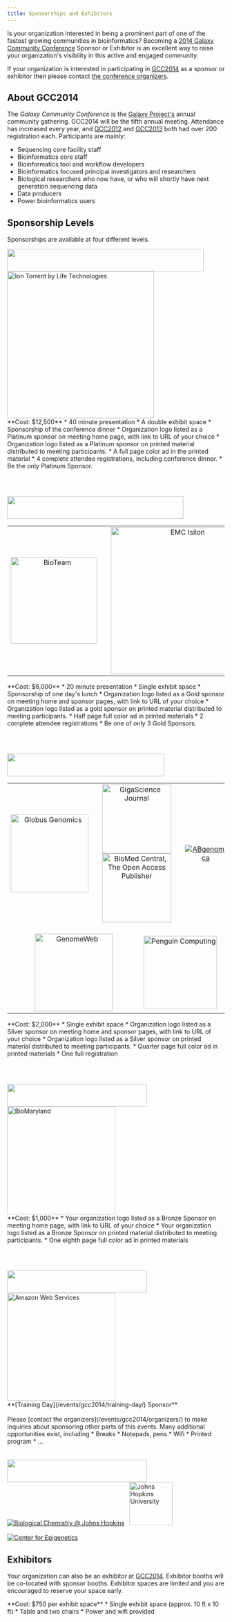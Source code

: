 ```yaml
---
title: Sponsorships and Exhibitors
---
```

<slot name="/events/gcc2014/header" />



<slot name="/events/gcc2014/linkbox" />

Is your organization interested in being a prominent part of one of the fastest growing communities in bioinformatics? Becoming a [2014 Galaxy Community Conference](/events/gcc2014/) Sponsor or Exhibitor is an excellent way to raise your organization's visibility in this active and engaged community.

If your organization is interested in participating in [GCC2014](/events/gcc2014/) as a sponsor or exhibitor then please contact [the conference organizers](/events/gcc2014/organizers/).

## About GCC2014

The *Galaxy Community Conference* is the [Galaxy Project's](http://galaxyproject.org/) annual community gathering. GCC2014 will be the fifth annual meeting. Attendance has increased every year, and [GCC2012](/events/gcc2012/) and [GCC2013](/events/gcc2013/) both had over 200 registration each.  Participants are mainly:

* Sequencing core facility staff
* Bioinformatics core staff
* Bioinformatics tool and workflow developers
* Bioinformatics focused principal investigators and researchers
* Biological researchers who now have, or who will shortly have next generation sequencing data
* Data producers
* Power bioinformatics users

## Sponsorship Levels

Sponsorships are available at four different levels.

<div class='center'><img src="/events/gcc2013/sponsorships/PlatinumBanner.png" alt="" height="52" width="95%" /></div>

<div class='center'><a href='http://www.lifetechnologies.com/us/en/home/brands/ion-torrent.html'><img src="/images/logos/IonTorrentLogo340.png" alt="Ion Torrent by Life Technologies" width="340" /></a></div>

<div class='indent'>
**Cost: $12,500**
* 40 minute presentation
* A double exhibit space
* Sponsorship of the conference dinner
* Organization logo listed as a Platinum sponsor on meeting home page, with link to URL of your choice
* Organization logo listed as a Platinum sponsor on printed material distributed to meeting participants.
* A full page color ad in the printed material
* 4 complete attendee registrations, including conference dinner.
* Be the only Platinum Sponsor.

</div>

<br /><br />

<div class='center'><img src="/events/gcc2013/sponsorships/GoldBanner.png" alt="" height="52" width="90%" /></div>

<table>
  <tr>
    <td style=" border: none; text-align: center;"> <a href='http://bioteam.net/slipstream/galaxy-edition/'><img src="/images/logos/BioTeamLogo154.gif" alt="BioTeam" width="200" /></a> </td>
    <td style=" border: none; width: 5%; text-align: center;"> </td>
    <td style=" border: none; text-align: center;"> <a href='http://www.emc.com/isilon'><img src="/images/logos/EMCIsilonLogo.jpg" alt="EMC Isilon" width="340" /></a> </td>
    <td style=" border: none; width: 5%; text-align: center;"> </td>
    <td style=" border: none; text-align: center;"> <a href='http://www.sgi.com/solutions/genomics/'><img src="/images/logos/SGILogo400.jpg" alt="SGI" width="210" /></a> </td>
  </tr>
</table>


<div class='indent'>
**Cost: $6,000**
* 20 minute presentation
* Single exhibit space
* Sponsorship of one day's lunch
* Organization logo listed as a Gold sponsor on meeting home and sponsor pages, with link to URL of your choice
* Organization logo listed as a gold sponsor on printed material distributed to meeting participants.
* Half page full color ad in printed materials
* 2 complete attendee registrations
* Be one of only 3 Gold Sponsors.

</div>

<br /><br />

<div class='center'><img src="/events/gcc2013/sponsorships/SilverBanner.png" alt="" height="52" width="85%" /></div>

<table>
  <tr>
    <td colspan=2 style=" border: none; text-align: center;"> <a href='http://globus.org/genomics'><img src="/images/logos/GlobusGenomics.png" alt="Globus Genomics" width="180" /></a> </td>
    <td style=" border: none; width: 5%; text-align: center;"> </td>
    <td colspan=3 style=" border: none; text-align: center;"> <a href='http://www.gigasciencejournal.com/'><img src="/images/logos/GigaScienceLogo250.png" alt="GigaScience Journal" width="160" /></a> <br /> <a href='http://www.biomedcentral.com/'><img src="/images/logos/BMCLogo200.png" alt="BioMed Central, The Open Access Publisher" width="160" /></a> </td>
    <td style=" border: none; width: 5%; text-align: center;"> </td>
    <td style=" border: none; text-align: center;"> <a href='http://www.abgenomica.com/'><img src="/images/logos/ABgenomicaLogo.jpg" alt="ABgenomica"  /></a> </td>
  </tr>
  <tr>
    <td style=" border: none; width: 5%; text-align: center;"> </td>
    <td colspan=3 style=" border: none; text-align: center;"> <br /> <a href='http://genomeweb.com'><img src="/images/logos/GenomeWebSmall.png" alt="GenomeWeb" width="180" /></a> </td>
    <td style=" border: none; width: 5%; text-align: center;"> </td>
    <td colspan=3 style=" border: none; text-align: left;"> <br /><a href='http://www.penguincomputing.com/'><img src="/images/logos/PenguinComputing.png" alt="Penguin Computing" width="170" /></a> </td>
  </tr>
</table>


<div class='indent'>
**Cost: $2,000**
* Single exhibit space
* Organization logo listed as a Silver sponsor on meeting home and sponsor pages, with link to URL of your choice
* Organization logo listed as a Silver sponsor on printed material distributed to meeting participants.
* Quarter page full color ad in printed materials
* One full registration

</div>

<br /><br />

<div class='center'><img src="/events/gcc2013/sponsorships/BronzeBanner.png" alt="" height="52" width="80%" /></div>

<div class='center'>
<a href='http://bio.maryland.gov/'><img src="/images/logos/BioMaryland400.png" alt="BioMaryland" width="250" /></a>
</div>

<div class='indent'>
**Cost: $1,000**
* Your organization logo listed as a Bronze Sponsor on meeting home page, with link to URL of your choice
* Your organization logo listed as a Bronze Sponsor on printed material distributed to meeting participants.
* One eighth page full color ad in printed materials

</div>

<br /><br />

<div class='center'><img src="/events/gcc2013/sponsorships/OtherBanner.png" alt="" height="52" width="80%" /></div>

<div class='center'>
<a href='http://aws.amazon.com/'><img src="/images/logos/AWSLogo1280.jpg" alt="Amazon Web Services" width="250" /></a><br />
**[Training Day](/events/gcc2014/training-day/) Sponsor**
</div>
<br />

<div class='indent'>
Please [contact the organizers](/events/gcc2014/organizers/) to make inquiries about sponsoring other parts of this events.  Many additional opportunities exist, including
* Breaks
* Notepads, pens
* Wifi
* Printed program
* ...

</div>
<br /><br />

<div class='center'><img src="/events/gcc2013/sponsorships/HostsBanner.png" alt="" height="52" width="80%" />

<br />
<a href='http://biolchem.bs.jhmi.edu/'><img src="/images/logos/JohnsHopkinsBioChem.png" alt="Biological Chemistry @ Johns Hopkins"  /></a> &nbsp;
<a href='http://jhu.edu'><img src="/images/logos/JohnsHopkinsLogoLarge.gif" alt="Johns Hopkins University" height="100" /></a><br /><br />
<a href='http://epigenetics.jhu.edu/'><img src="/images/logos/JohnHopkinsEpigenetics.jpg" alt="Center for Epigenetics" /></a>
</div>

## Exhibitors

Your organization can also be an exhibitor at [GCC2014](/events/gcc2014/).  Exhibitor booths will be co-located with sponsor booths.  Exhibitor spaces are limited and you are encouraged to reserve your space early.

<div class='indent'>
**Cost: $750 per exhibit space**
* Single exhibit space (approx. 10 ft x 10 ft)
* Table and two chairs
* Power and wifi provided

</div>
<br /><br />

<slot name="/events/gcc2013/footer" />
